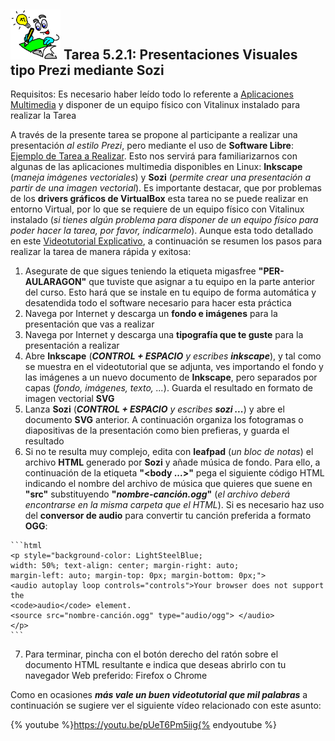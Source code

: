 ## <img src="img/Logobombilla.png" width="80"> Tarea 5.2.1: Presentaciones Visuales tipo Prezi mediante Sozi

Requisitos: Es necesario haber leído todo lo referente a [Aplicaciones Multimedia](aplicaciones_multimedia.md) y disponer de un equipo físico con Vitalinux instalado para realizar la Tarea

A través de la presente tarea se propone al participante a realizar una presentación *al estilo Prezi*, pero mediante el uso de **Software Libre**: [Ejemplo de Tarea a Realizar](http://migasfree.educa.aragon.es/tarea-multimedia).  Esto nos servirá para familiarizarnos con algunas de las aplicaciones multimedia disponibles en Linux: **Inkscape** (*maneja imágenes vectoriales*) y **Sozi** (*permite crear una presentación a partir de una imagen vectorial*).  Es importante destacar, que por problemas de los **drivers gráficos de VirtualBox** esta tarea no se puede realizar en entorno Virtual, por lo que se requiere de un equipo físico con Vitalinux instalado (*si tienes algún problema para disponer de un equipo físico para poder hacer la tarea, por favor, indícarmelo*).  Aunque esta todo detallado en este [Videotutorial Explicativo](https://youtu.be/pUeT6Pm5iig), a continuación se resumen los pasos para realizar la tarea de manera rápida y exitosa:

1.    Asegurate de que sigues teniendo la etiqueta migasfree **"PER-AULARAGON"** que tuviste que asignar a tu equipo en la parte anterior del curso.  Esto hará que se instale en tu equipo de forma automática y desatendida todo el software necesario para hacer esta práctica
2.    Navega por Internet y descarga un **fondo e imágenes** para la presentación que vas a realizar 
3.    Navega por Internet y descarga una **tipografía que te guste** para la presentación a realizar
4.    Abre **Inkscape** (***CONTROL + ESPACIO** y escribes **inkscape***), y tal como se muestra en el videotutorial que se adjunta, ves importando el fondo y las imágenes a un nuevo documento de **Inkscape**, pero separados por capas (*fondo, imágenes, texto, ...*). Guarda el resultado en formato de imagen vectorial **SVG**
5.    Lanza **Sozi** (***CONTROL + ESPACIO** y escribes **sozi ...***) y abre el documento **SVG** anterior.  A continuación organiza los fotogramas o diapositivas de la presentación como bien prefieras, y guarda el resultado
6.    Si no te resulta muy complejo, edita con **leafpad** (*un bloc de notas*) el archivo **HTML** generado por **Sozi** y añade música de fondo.  Para ello, a continuación de la etiqueta **"&lt;body ...&gt;"** pega el siguiente código HTML indicando el nombre del archivo de música que quieres que suene en **"src"** substituyendo **"*nombre-canción.ogg*"** (*el archivo deberá encontrarse en la misma carpeta que el HTML*).  Si es necesario haz uso del **conversor de audio**  para convertir tu canción preferida a formato **OGG**:

    ```html
    <p style="background-color: LightSteelBlue; 
    width: 50%; text-align: center; margin-right: auto; 
    margin-left: auto; margin-top: 0px; margin-bottom: 0px;">
    <audio autoplay loop controls="controls">Your browser does not support the
    <code>audio</code> element. 
    <source src="nombre-canción.ogg" type="audio/ogg"> </audio>
    </p>
    ```

7.    Para terminar, pincha con el botón derecho del ratón sobre el documento HTML resultante e indica que deseas abrirlo con tu navegador Web preferido: Firefox o Chrome</ol><p>Como en ocasiones ***más vale un buen videotutorial que mil palabras*** a continuación se sugiere ver el siguiente vídeo relacionado con este asunto:

{% youtube %}https://youtu.be/pUeT6Pm5iig{% endyoutube %}